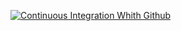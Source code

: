 [![Continuous Integration Whith Github](https://github.com/fmatheus21/ci_cd/actions/workflows/docker-publish.yml/badge.svg)](https://github.com/fmatheus21/ci_cd/actions/workflows/docker-publish.yml)